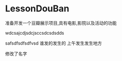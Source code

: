 # LessonDouBan
准备开发一个豆瓣展示项目,具有电影,影院以及活动的功能

wdcsajcdjsdcjsccsdcsdsdds



safsdfsdfsdfvsd 谁发的发生的 上午发生发生地方

修改了名字